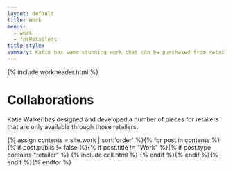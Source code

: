 ```yaml
---
layout: default
title: Work
menus:
  - work
  - forRetailers
title-style:
summary: Katie has some stunning work that can be purchased from retailers
---
```

{% include workheader.html %}

<div class="content for_retailers" markdown="1">

# Collaborations #

Katie Walker has designed and developed a number of pieces for retailers that are only available through those retailers.

  <div class="grid clearfix">
    {% assign contents = site.work | sort:'order' %}{% for post in contents %}{% if post.publis != false %}{% if post.title != "Work" %}{% if post.type contains "retailer" %}
    {% include cell.html %}
    {% endif %}{% endif %}{% endif %}{% endfor %}
  </div>
</div>
